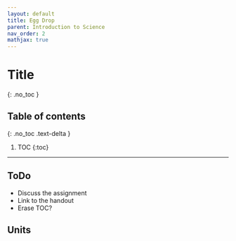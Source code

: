 ```yaml
---
layout: default
title: Egg Drop
parent: Introduction to Science
nav_order: 2
mathjax: true
---
```


# Title
{: .no_toc }

<!-- table of contents for the page -->
## Table of contents
{: .no_toc .text-delta }

1. TOC
{:toc}

---

## ToDo
  * Discuss the assignment
  * Link to the handout
  * Erase TOC?

## Units

